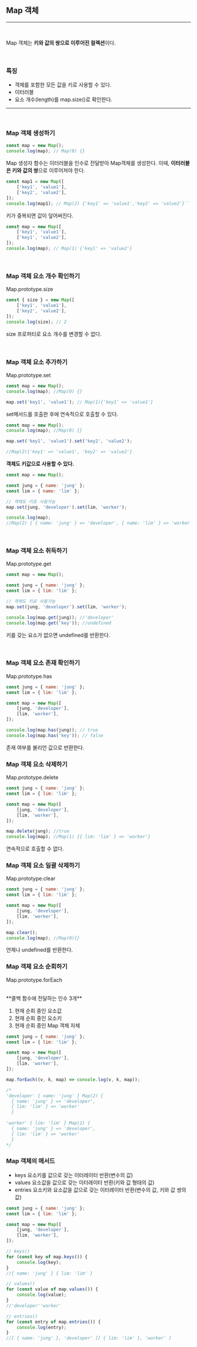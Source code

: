 <!-- @format -->

## Map 객체

---

<br/>

Map 객체는 **키와 값의 쌍으로 이루어진 컬렉션**이다.

<br/>

### **특징**

- 객체를 포함한 모든 값을 키로 사용할 수 있다.
- 이터러블
- 요소 개수(length)를 map.size()로 확인한다.

---

<br/>

### **Map 객체 생성하기**

```js
const map = new Map();
console.log(map); // Map(0) {}
```

Map 생성자 함수는 이터러블을 인수로 전달받아 Map객체를 생성한다.
이때, **이터러블은 키와 값의 쌍**으로 이루어져야 한다.
<br/>

````js
const map1 = new Map([
	['key1', 'value1'],
	['key2', 'value2'],
]);
console.log(map1); // Map(2) {'key1' => 'value1','key2' => 'value2'}```
````

키가 중복되면 값이 덮어써진다.

```js
const map = new Map([
	['key1', 'value1'],
	['key1', 'value2'],
]);
console.log(map); // Map(1) {'key1' => 'value2'}
```

<br/>

### **Map 객체 요소 개수 확인하기**

Map.prototype.size

```js
const { size } = new Map([
	['key1', 'value1'],
	['key2', 'value2'],
]);
console.log(size); // 2
```

size 프로퍼티로 요소 개수를 변경할 수 없다.

<br/>

### **Map 객체 요소 추가하기**

Map.prototype.set

```js
const map = new Map();
console.log(map); //Map(0) {}

map.set('key1', 'value1'); // Map(1){'key1' => 'value1'}
```

set메서드를 호출한 후에 연속적으로 호출할 수 있다.

```js
const map = new Map();
console.log(map); //Map(0) {}

map.set('key1', 'value1').set('key2', 'value2');

//Map(2){'key1' => 'value1', 'key2' => 'value2'}
```

**객체도 키값으로 사용할 수 있다.**

```js
const map = new Map();

const jung = { name: 'jung' };
const lim = { name: 'lim' };

// 객체도 키로 사용가능
map.set(jung, 'developer').set(lim, 'worker');

console.log(map);
//Map(2) { { name: 'jung' } => 'developer', { name: 'lim' } => 'worker'}
```

<br/>

### **Map 객체 요소 취득하기**

Map.prototype.get

```js
const map = new Map();

const jung = { name: 'jung' };
const lim = { lim: 'lim' };

// 객체도 키로 사용가능
map.set(jung, 'developer').set(lim, 'worker');

console.log(map.get(jung)); //'developer'
console.log(map.get('key')); //undefined
```

키를 갖는 요소가 없으면 undefined를 반환한다.

<br/>

### **Map 객체 요소 존재 확인하기**

Map.prototype.has

```js
const jung = { name: 'jung' };
const lim = { lim: 'lim' };

const map = new Map([
	[jung, 'developer'],
	[lim, 'worker'],
]);

console.log(map.has(jung)); // true
console.log(map.has('key')); // false
```

존재 여부를 불리언 값으로 반환한다.

### **Map 객체 요소 삭제하기**

Map.prototype.delete

```js
const jung = { name: 'jung' };
const lim = { lim: 'lim' };

const map = new Map([
	[jung, 'developer'],
	[lim, 'worker'],
]);

map.delete(jung); //true
console.log(map); //Map(1) {{ lim: 'lim' } => 'worker'}
```

연속적으로 호출할 수 없다.

### **Map 객체 요소 일괄 삭제하기**

Map.prototype.clear

```js
const jung = { name: 'jung' };
const lim = { lim: 'lim' };

const map = new Map([
	[jung, 'developer'],
	[lim, 'worker'],
]);

map.clear();
console.log(map); //Map(0){}
```

언제나 undefined를 반환한다.

### **Map 객체 요소 순회하기**

Map.prototype.forEach

<br/>
**콜백 함수에 전달하는 인수 3개**

1. 현재 순회 중인 요소값
2. 현재 순회 중인 요소키
3. 현재 순회 중인 Map 객체 자체

```js
const jung = { name: 'jung' };
const lim = { lim: 'lim' };

const map = new Map([
	[jung, 'developer'],
	[lim, 'worker'],
]);

map.forEach((v, k, map) => console.log(v, k, map));

/*
'developer' { name: 'jung' } Map(2) {
  { name: 'jung' } => 'developer',
  { lim: 'lim' } => 'worker'
  }
  
'worker' { lim: 'lim' } Map(2) {
  { name: 'jung' } => 'developer',
  { lim: 'lim' } => 'worker'
  }
*/
```

### **Map 객체의 메서드**

- keys 요소키를 값으로 갖는 이터레이터 반환(변수의 값)
- values 요소값을 값으로 갖는 이터레이터 반환(키와 값 형태의 값)
- entries 요소키와 요소값을 값으로 갖는 이터레이터 반환(변수의 값, 키와 값 쌍의 값)

```js
const jung = { name: 'jung' };
const lim = { lim: 'lim' };

const map = new Map([
	[jung, 'developer'],
	[lim, 'worker'],
]);

// keys()
for (const key of map.keys()) {
	console.log(key);
}
//{ name: 'jung' } { lim: 'lim' }

// values()
for (const value of map.values()) {
	console.log(value);
}
//'developer''worker'

// entries()
for (const entry of map.entries()) {
	console.log(entry);
}
//[ { name: 'jung' }, 'developer' ][ { lim: 'lim' }, 'worker' ]
```
